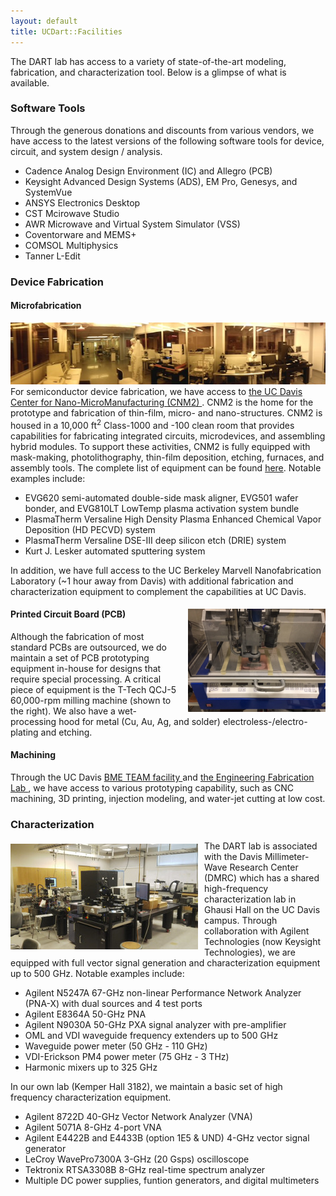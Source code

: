 ```yaml
---
layout: default
title: UCDart::Facilities
---
```


The DART lab has access to a variety of state-of-the-art modeling, fabrication, and characterization tool. Below is a glimpse of what is available. 

### Software Tools
Through the generous donations and discounts from various vendors, we have access to the latest versions of the following software tools for device, circuit, and system design / analysis. 

<ul>
	<li> Cadence Analog Design Environment (IC) and Allegro (PCB)</li>
	<li> Keysight Advanced Design Systems (ADS), EM Pro, Genesys, and SystemVue</li>
	<li> ANSYS Electronics Desktop</li>
	<li> CST Mcirowave Studio</li>
	<li> AWR Microwave and Virtual System Simulator (VSS)</li>
	<li> Coventorware and MEMS+</li>
	<li> COMSOL Multiphysics</li>	
	<li> Tanner L-Edit</li>
</ul>

### Device Fabrication

#### Microfabrication
<img src = "/facilities/cnm2.jpg">
For semiconductor device fabrication, we have access to <a href = "http://cnm2.engineering.ucdavis.edu/">the UC Davis Center for Nano-MicroManufacturing (CNM2) </a>. CNM2 is the home for the prototype and fabrication of thin-film, micro- and nano-structures. CNM2 is housed in a 10,000 ft<sup>2</sup>  Class-1000 and -100 clean room that provides capabilities for fabricating integrated circuits, microdevices, and assembling hybrid modules. To support these activities, CNM2 is fully equipped with mask-making, photolithography, thin-film deposition, etching, furnaces, and assembly tools. The complete list of equipment can be found <a href="http://cnm2.engineering.ucdavis.edu/the-facility/equipment/">here</a>. Notable examples include:

<ul>
	<li>EVG620 semi-automated double-side mask aligner, EVG501 wafer bonder, and EVG810LT LowTemp plasma activation system bundle</li>
	<li>PlasmaTherm Versaline High Density Plasma Enhanced Chemical Vapor Deposition (HD PECVD) system </li>
	<li>PlasmaTherm Versaline DSE-III deep silicon etch (DRIE) system</li>
	<li>Kurt J. Lesker automated sputtering system</li>
</ul>

In addition, we have full access to the UC Berkeley Marvell Nanofabrication Laboratory (~1 hour away from Davis) with additional fabrication and characterization equipment to complement the capabilities at UC Davis.
 
<img src = "/facilities/qcj5.jpg" width="220px" style="float:right; margin-top:5px; margin-left:10px;">

#### Printed Circuit Board (PCB)
Although the fabrication of most standard PCBs are outsourced, we do maintain a set of PCB prototyping equipment in-house for designs that require special processing. A critical piece of equipment is the T-Tech QCJ-5 60,000-rpm milling machine (shown to the right). We also have a wet-processing hood for metal
(Cu, Au, Ag, and solder) electroless-/electro-plating and etching.

#### Machining
Through the UC Davis <a href = "http://bme.ucdavis.edu/team/">BME TEAM facility </a> and <a href = "https://engineering.ucdavis.edu/efl/">the Engineering Fabrication Lab </a>, we have access to various
prototyping capability, such as CNC machining, 3D printing, injection modeling, and water-jet cutting at low cost.

### Characterization
<img src = "/facilities/dmrc.jpg" width="300px" style="float:left; margin-top:5px; margin-right:10px;">
The DART lab is associated with the Davis Millimeter-Wave Research Center (DMRC) which has a shared high-frequency characterization lab in Ghausi Hall on the UC Davis campus. Through collaboration with Agilent Technologies (now Keysight Technologies), we are equipped with full vector signal generation and characterization equipment up to 500 GHz. Notable examples include:
<ul>
  	<li>Agilent N5247A 67-GHz non-linear Performance Network Analyzer (PNA-X) with dual sources and 4 test ports</li>
	<li>Agilent E8364A 50-GHz PNA</li>
	<li>Agilent N9030A 50-GHz PXA signal analyzer with pre-amplifier</li>
	<li>OML and VDI waveguide frequency extenders up to 500 GHz</li>
	<li>Waveguide power meter (50 GHz - 110 GHz)</li>
	<li>VDI-Erickson PM4 power meter (75 GHz - 3 THz)</li>
	<li>Harmonic mixers up to 325 GHz</li>
</ul>

In our own lab (Kemper Hall 3182), we maintain a basic set of high frequency characterization equipment.
<ul>
  	<li>Agilent 8722D 40-GHz Vector Network Analyzer (VNA)</li>
	<li>Agilent 5071A 8-GHz 4-port VNA</li>
	<li>Agilent E4422B and E4433B (option 1E5 & UND) 4-GHz vector signal generator</li>
	<li>LeCroy WavePro7300A 3-GHz (20 Gsps) oscilloscope</li>
	<li>Tektronix RTSA3308B 8-GHz real-time spectrum analyzer</li>
	<li>Multiple DC power supplies, funtion generators, and digital multimeters</li>
</ul>